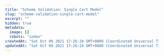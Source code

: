 ```yaml
---
title: "Scheme Validation: Single Cart Model"
slug: "scheme-validation-single-cart-model"
excerpt: ""
hidden: true
metadata: 
  image: []
  robots: "index"
createdAt: "Sat Oct 09 2021 17:26:24 GMT+0000 (Coordinated Universal Time)"
updatedAt: "Sat Oct 09 2021 17:26:24 GMT+0000 (Coordinated Universal Time)"
---
```

